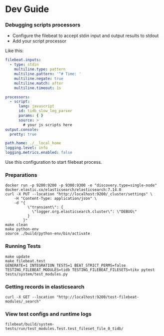 # Dev Guide

### Debugging scripts processors

- Configure the filebeat to accept stdin input and output results to stdout
- Add your script processor

Like this:

```yaml
filebeat.inputs:
  - type: stdin
    multiline.type: pattern
    multiline.pattern: '^# Time: '
    multiline.negate: true
    multiline.match: after
    multiline.timeout: 1s

processors:
  - script:
      lang: javascript
      id: tidb_slow_log_parser
      params: { }
      source: >
        # your js scripts here
output.console:
  pretty: true

path.home: ./__local_home
logging.level: info
logging.metrics.enabled: false
```

Use this configuration to start filebeat process.

### Preparations

```shell
docker run -p 9200:9200 -p 9300:9300 -e "discovery.type=single-node" docker.elastic.co/elasticsearch/elasticsearch:7.14.0
curl -X PUT --location "http://localhost:9200/_cluster/settings" \
    -H "Content-Type: application/json" \
    -d "{
          \"transient\": {
            \"logger.org.elasticsearch.cluster\": \"DEBUG\"
          }
        }"
make clean
make python-env
source ./build/python-env/bin/activate
```

### Running Tests

```shell
make update
make filebeat.test
GENERATE=1 INTEGRATION_TESTS=1 BEAT_STRICT_PERMS=false TESTING_FILEBEAT_MODULES=tidb TESTING_FILEBEAT_FILESETS=tikv pytest tests/system/test_modules.py
```

### Getting records in elasticsearch

```shell
curl -X GET --location "http://localhost:9200/test-filebeat-modules/_search"
```

### View test configs and runtime logs

`filebeat/build/system-tests/run/test_modules.Test.test_fileset_file_0_tidb/`
